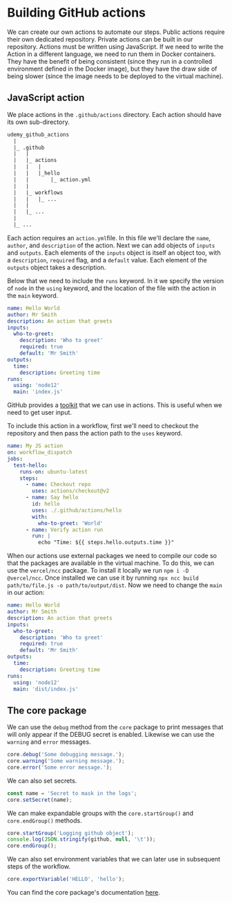 # Building GitHub actions

We can create our own actions to automate our steps. Public actions require their own dedicated repository. Private actions can be built in our repository. Actions must be written using JavaScript. If we need to write the Action in a different language, we need to run them in Docker containers. They have the benefit of being consistent (since they run in a controlled environment defined in the Docker image), but they have the draw side of being slower (since the image needs to be deployed to the virtual machine).

## JavaScript action

We place actions in the `.github/actions` directory. Each action should have its own sub-directory.

``` txt
udemy_github_actions
  |
  |_ .github
  |   |
  |   |_ actions
  |   |   |
  |   |   |_hello
  |   |       |_ action.yml
  |   |
  |   |_ workflows
  |   |   |_ ...
  |   |
  |   |_ ...
  |
  |_ ...
```

Each action requires an `action.yml`file. In this file we'll declare the `name`, `author`, and `description` of the action. Next we can add objects of `inputs` and `outputs`. Each elements of the `inputs` object is itself an object too, with a `description`, `required` flag, and a `default` value. Each element of the `outputs` object takes a description.

Below that we need to include the `runs` keyword. In it we specify the version of `node` in the `using` keyword, and the location of the file with the action in the `main` keyword.

``` yaml
name: Hello World
author: Mr Smith
description: An action that greets
inputs:
  who-to-greet:
    description: 'Who to greet'
    required: true
    default: 'Mr Smith'
outputs:
  time:
    description: Greeting time
runs:
  using: 'node12'
  main: 'index.js'
```

GitHub provides a [toolkit](https://github.com/actions/toolkit) that we can use in actions. This is useful when we need to get user input.

To include this action in a workflow, first we'll need to checkout the repository and then pass the action path to the `uses` keyword.

``` yaml
name: My JS action
on: workflow_dispatch
jobs:
  test-hello:
    runs-on: ubuntu-latest
    steps:
      - name: Checkout repo
        uses: actions/checkout@v2
      - name: Say hello
        id: hello
        uses: ./.github/actions/hello
        with:
          who-to-greet: 'World'
      - name: Verify action run
        run: |
          echo "Time: ${{ steps.hello.outputs.time }}"
```

When our actions use external packages we need to compile our code so that the packages are available in the virtual machine. To do this, we can use the `vercel/ncc` package. To install it locally we run `npm i -D @vercel/ncc`. Once installed we can use it by running `npx ncc build path/to/file.js -o path/to/output/dist`. Now we need to change the `main` in our action:

``` yaml
name: Hello World
author: Mr Smith
description: An action that greets
inputs:
  who-to-greet:
    description: 'Who to greet'
    required: true
    default: 'Mr Smith'
outputs:
  time:
    description: Greeting time
runs:
  using: 'node12'
  main: 'dist/index.js'
```

## The core package

We can use the `debug` method from the `core` package to print messages that will only appear if the DEBUG secret is enabled. Likewise we can use the `warning` and `error` messages.

``` js
core.debug('Some debugging message.');
core.warning('Some warning message.');
core.error('Some error message.');
```

We can also set secrets.

``` js
const name = 'Secret to mask in the logs';
core.setSecret(name);
```

We can make expandable groups with the `core.startGroup()` and `core.endGroup()` methods.

``` js
core.startGroup('Logging github object');
console.log(JSON.stringify(github, null, '\t'));
core.endGroup();
```

We can also set environment variables that we can later use in subsequent steps of the workflow.

``` js
core.exportVariable('HELLO', 'hello');
```

You can find the core package's documentation [here](https://github.com/actions/toolkit/tree/master/packages/core).
